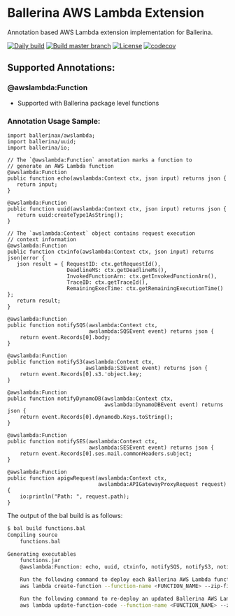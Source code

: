 # Ballerina AWS Lambda Extension

Annotation based AWS Lambda extension implementation for Ballerina. 

[![Daily build](https://github.com/ballerina-platform/module-ballerinax-aws.lambda/workflows/Daily%20build/badge.svg)](https://github.com/ballerina-platform/module-ballerinax-aws.lambda/actions?query=workflow%3A%22Daily+build%22)
[![Build master branch](https://github.com/ballerina-platform/module-ballerinax-aws.lambda/workflows/Build%20master%20branch/badge.svg)](https://github.com/ballerina-platform/module-ballerinax-aws.lambda/actions?query=workflow%3A%22Build+master+branch%22)
[![License](https://img.shields.io/badge/License-Apache%202.0-blue.svg)](https://opensource.org/licenses/Apache-2.0)
[![codecov](https://codecov.io/gh/ballerina-platform/module-ballerinax-aws.lambda/branch/master/graph/badge.svg)](https://codecov.io/gh/ballerina-platform/module-ballerinax-aws.lambda)

## Supported Annotations:

### @awslambda:Function
- Supported with Ballerina package level functions

### Annotation Usage Sample:

```ballerina
import ballerinax/awslambda;
import ballerina/uuid;
import ballerina/io;

// The `@awslambda:Function` annotation marks a function to
// generate an AWS Lambda function
@awslambda:Function
public function echo(awslambda:Context ctx, json input) returns json {
   return input;
}

@awslambda:Function
public function uuid(awslambda:Context ctx, json input) returns json {
   return uuid:createType1AsString();
}

// The `awslambda:Context` object contains request execution
// context information
@awslambda:Function
public function ctxinfo(awslambda:Context ctx, json input) returns json|error {
   json result = { RequestID: ctx.getRequestId(),
                   DeadlineMS: ctx.getDeadlineMs(),
                   InvokedFunctionArn: ctx.getInvokedFunctionArn(),
                   TraceID: ctx.getTraceId(),
                   RemainingExecTime: ctx.getRemainingExecutionTime() };
   return result;
}

@awslambda:Function
public function notifySQS(awslambda:Context ctx, 
                          awslambda:SQSEvent event) returns json {
    return event.Records[0].body;
}

@awslambda:Function
public function notifyS3(awslambda:Context ctx, 
                         awslambda:S3Event event) returns json {
    return event.Records[0].s3.'object.key;
}

@awslambda:Function
public function notifyDynamoDB(awslambda:Context ctx, 
                               awslambda:DynamoDBEvent event) returns json {
    return event.Records[0].dynamodb.Keys.toString();
}

@awslambda:Function
public function notifySES(awslambda:Context ctx, 
                          awslambda:SESEvent event) returns json {
    return event.Records[0].ses.mail.commonHeaders.subject;
}

@awslambda:Function
public function apigwRequest(awslambda:Context ctx, 
                             awslambda:APIGatewayProxyRequest request) {
    io:println("Path: ", request.path);
}
```

The output of the bal build is as follows:

```bash
$ bal build functions.bal 
Compiling source
	functions.bal

Generating executables
	functions.jar
	@awslambda:Function: echo, uuid, ctxinfo, notifySQS, notifyS3, notifyDynamoDB, notifySES, apigwRequest

	Run the following command to deploy each Ballerina AWS Lambda function:
	aws lambda create-function --function-name <FUNCTION_NAME> --zip-file fileb://aws-ballerina-lambda-functions.zip --handler functions.<FUNCTION_NAME> --runtime provided --role <LAMBDA_ROLE_ARN> --layers arn:aws:lambda:<REGION_ID>:134633749276:layer:ballerina-jre11:6

	Run the following command to re-deploy an updated Ballerina AWS Lambda function:
	aws lambda update-function-code --function-name <FUNCTION_NAME> --zip-file fileb://aws-ballerina-lambda-functions.zip
```

